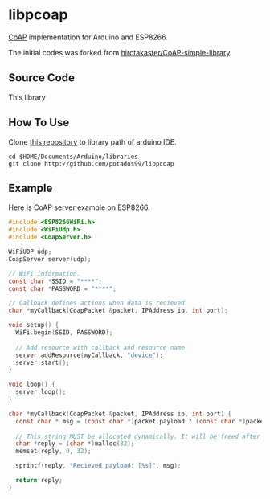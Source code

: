 # libpcoap

<a href="http://coap.technology/" target=_blank>CoAP</a> implementation for Arduino and ESP8266.

The initial codes was forked from <a href="http://github.com/hirotakaster/CoAP-simple-library" target=_blank>hirotakaster/CoAP-simple-library</a>.

## Source Code
This library 


## How To Use

Clone <a href="http://github.com/potados99/libpcoap" target=_blank>this repository</a> to library path of arduino IDE.

    cd $HOME/Documents/Arduino/libraries
    git clone http://github.com/potados99/libpcoap
   
## Example

Here is CoAP server example on ESP8266.

~~~C
#include <ESP8266WiFi.h>
#include <WiFiUdp.h>
#include <CoapServer.h>

WiFiUDP udp;
CoapServer server(udp);

// WiFi information.
const char *SSID = "****";
const char *PASSWORD = "****";

// Callback defines actions when data is recieved. 
char *myCallback(CoapPacket &packet, IPAddress ip, int port);

void setup() {
  WiFi.begin(SSID, PASSWORD);
  
  // Add resource with callback and resource name.
  server.addResource(myCallback, "device");
  server.start();
}

void loop() {
  server.loop();
}

char *myCallback(CoapPacket &packet, IPAddress ip, int port) {
  const char * msg = (const char *)packet.payload ? (const char *)packet.payload : "NULL";
  
  // This string MUST be allocated dynamically. It will be freed after in loop.
  char *reply = (char *)malloc(32); 
  memset(reply, 0, 32);

  sprintf(reply, "Recieved payload: [%s]", msg);

  return reply;
}
~~~
